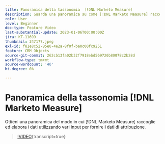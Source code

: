 ```yaml
---
title: Panoramica della tassonomia  [!DNL Marketo Measure]
description: Guarda una panoramica su come [!DNL Marketo Measure] raccoglie ed elabora i dati utilizzando vari input per fornire i dati di attribuzione.
role: User
level: Beginner
doc-type: Feature Video
last-substantial-update: 2023-01-06T00:00:00Z
jira: KT-11699
thumbnail: 347177.jpeg
exl-id: f81e8c52-85e0-4e2a-8f0f-ba0c00fc9251
feature: CRM Objects
source-git-commit: 262cb13fa02b32f7918ebd569720b80078c2b28d
workflow-type: tm+mt
source-wordcount: '40'
ht-degree: 0%

---
```


# Panoramica della tassonomia [!DNL Marketo Measure]

Ottieni una panoramica del modo in cui [!DNL Marketo Measure] raccoglie ed elabora i dati utilizzando vari input per fornire i dati di attribuzione.

>[!VIDEO](https://video.tv.adobe.com/v/347177/?learn=on){transcript=true}
